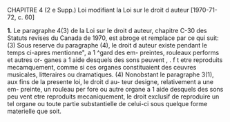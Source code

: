 CHAPITRE 4 (2 e Supp.)
Loi modifiant la Loi sur le droit d auteur
[1970-71-72, c. 60]

**1.** Le paragraphe 4(3) de la Loi sur le
droit d auteur, chapitre C-30 des Statuts
revises du Canada de 1970, est abroge et
remplace par ce qui suit:
(3) Sous reserve du paragraphe (4),
le droit d auteur existe pendant le temps
ci-apres mentionne", a 1 ^gard des em-
preintes, rouleaux performs et autres or-
ganes a 1 aide desquels des sons peuvent
, . f t
etre reproduits mecamquement, comme
si ces organes constituaient des ceuvres
musicales, litteraires ou dramatiques.
(4) Nonobstant le paragraphe 3(1),
aux fins de la presente loi, le droit d au-
teur designe, relativement a une em-
preinte, un rouleau per fore ou autre
organe a 1 aide desquels des sons peu
vent etre reproduits mecaniquement, le
droit exclusif de reproduire un tel organe
ou toute partie substantielle de celui-ci
sous quelque forme materielle que
soit.
